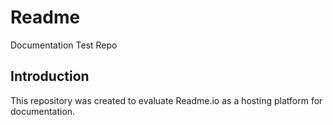 # Readme
Documentation Test Repo

## Introduction

This repository was created to evaluate Readme.io as a hosting platform for documentation.